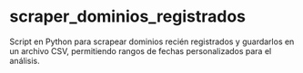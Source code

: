 # scraper_dominios_registrados
Script en Python para scrapear dominios recién registrados y guardarlos en un archivo CSV, permitiendo rangos de fechas personalizados para el análisis.
